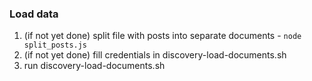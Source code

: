 ### Load data
1. (if not yet done) split file with posts into separate documents - `node split_posts.js`
2. (if not yet done) fill credentials in discovery-load-documents.sh
3. run discovery-load-documents.sh